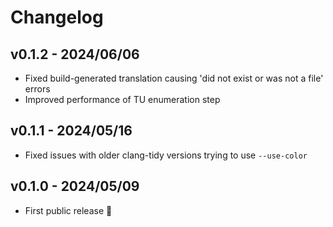 # Changelog

## v0.1.2 - 2024/06/06

-   Fixed build-generated translation causing 'did not exist or was not a file' errors
-   Improved performance of TU enumeration step

## v0.1.1 - 2024/05/16

-   Fixed issues with older clang-tidy versions trying to use `--use-color`

## v0.1.0 - 2024/05/09

-   First public release 🎉&#xFE0F;
